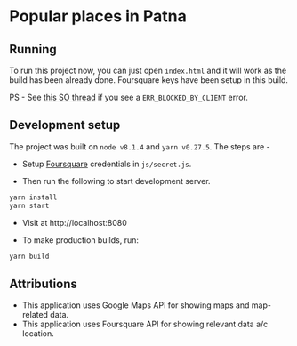 # Popular places in Patna


## Running

To run this project now, you can just open `index.html` and it will work as the build has been already done.
Foursquare keys have been setup in this build.

PS - See [this SO thread](https://stackoverflow.com/questions/32434686/) if you see a `ERR_BLOCKED_BY_CLIENT` error.


## Development setup

The project was built on `node v8.1.4` and `yarn v0.27.5`. The steps are -

* Setup [Foursquare](https://foursquare.com/) credentials in `js/secret.js`.

* Then run the following to start development server.

```sh
yarn install
yarn start
```

* Visit at http://localhost:8080

* To make production builds, run:

```sh
yarn build
```


## Attributions

* This application uses Google Maps API for showing maps and map-related data.
* This application uses Foursquare API for showing relevant data a/c location.
